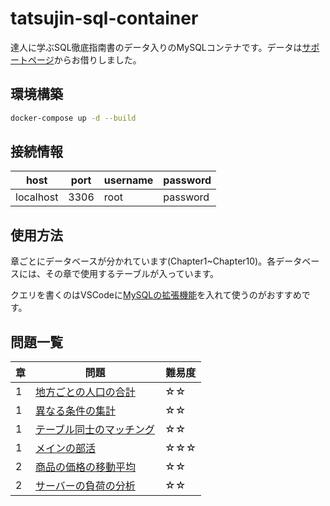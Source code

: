 # tatsujin-sql-container

達人に学ぶSQL徹底指南書のデータ入りのMySQLコンテナです。データは[サポートページ](https://www.shoeisha.co.jp/book/download/9784798157825/detail)からお借りしました。

## 環境構築

```bash
docker-compose up -d --build
```
## 接続情報

|host|port|username|password|
|-|-|-|-|
|localhost|3306|root|password|


## 使用方法

章ごとにデータベースが分かれています(Chapter1~Chapter10)。各データベースには、その章で使用するテーブルが入っています。

クエリを書くのはVSCodeに[MySQLの拡張機能](https://marketplace.visualstudio.com/items?itemName=cweijan.vscode-mysql-client2)を入れて使うのがおすすめです。

## 問題一覧

| 章  | 問題                                                  | 難易度 |
| --- | ----------------------------------------------------- | ------ |
| 1   | [地方ごとの人口の合計](./problems/chapter-1/1.md)     | ☆☆   |
| 1   | [異なる条件の集計](./problems/chapter-1/2.md)         | ☆☆   |
| 1   | [テーブル同士のマッチング](./problems/chapter-1/3.md) | ☆☆   |
| 1   | [メインの部活](./problems/chapter-1/4.md)             | ☆☆☆ |
| 2   | [商品の価格の移動平均](./problems/chapter-2/1.md)     | ☆☆   |
| 2   | [サーバーの負荷の分析](./problems/chapter-2/2.md)     | ☆☆   |
